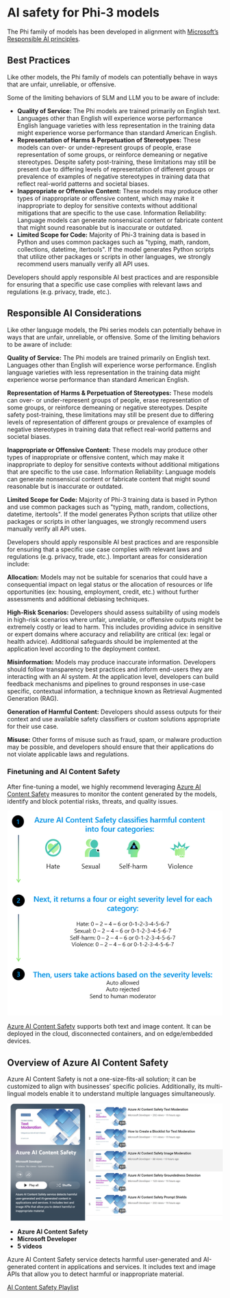 # AI safety for Phi-3 models

The Phi family of models has been developed in alignment with [Microsoft’s Responsible AI principles](https://www.microsoft.com/ai/responsible-ai).

## Best Practices

Like other models, the Phi family of models can potentially behave in ways that are unfair, unreliable, or offensive.

Some of the limiting behaviors of SLM and LLM you to be aware of include:

- **Quality of Service:** The Phi models are trained primarily on English text. Languages other than English will experience worse performance English language varieties with less representation in the training data might experience worse performance than standard American English.
- **Representation of Harms & Perpetuation of Stereotypes:** These models can over- or under-represent groups of people, erase representation of some groups, or reinforce demeaning or negative stereotypes. Despite safety post-training, these limitations may still be present due to differing levels of representation of different groups or prevalence of examples of negative stereotypes in training data that reflect real-world patterns and societal biases.
- **Inappropriate or Offensive Content:** These models may produce other types of inappropriate or offensive content, which may make it inappropriate to deploy for sensitive contexts without additional mitigations that are specific to the use case.
Information Reliability: Language models can generate nonsensical content or fabricate content that might sound reasonable but is inaccurate or outdated.
- **Limited Scope for Code:** Majority of Phi-3 training data is based in Python and uses common packages such as "typing, math, random, collections, datetime, itertools". If the model generates Python scripts that utilize other packages or scripts in other languages, we strongly recommend users manually verify all API uses.

Developers should apply responsible AI best practices and are responsible for ensuring that a specific use case complies with relevant laws and regulations (e.g. privacy, trade, etc.). 

## Responsible AI Considerations

Like other language models, the Phi series models can potentially behave in ways that are unfair, unreliable, or offensive. Some of the limiting behaviors to be aware of include:

**Quality of Service:** The Phi models are trained primarily on English text. Languages other than English will experience worse performance. English language varieties with less representation in the training data might experience worse performance than standard American English.

**Representation of Harms & Perpetuation of Stereotypes:** These models can over- or under-represent groups of people, erase representation of some groups, or reinforce demeaning or negative stereotypes. Despite safety post-training, these limitations may still be present due to differing levels of representation of different groups or prevalence of examples of negative stereotypes in training data that reflect real-world patterns and societal biases.

**Inappropriate or Offensive Content:** These models may produce other types of inappropriate or offensive content, which may make it inappropriate to deploy for sensitive contexts without additional mitigations that are specific to the use case.
Information Reliability: Language models can generate nonsensical content or fabricate content that might sound reasonable but is inaccurate or outdated.

**Limited Scope for Code:** Majority of Phi-3 training data is based in Python and use common packages such as "typing, math, random, collections, datetime, itertools". If the model generates Python scripts that utilize other packages or scripts in other languages, we strongly recommend users manually verify all API uses.

Developers should apply responsible AI best practices and are responsible for ensuring that a specific use case complies with relevant laws and regulations (e.g. privacy, trade, etc.). Important areas for consideration include:

**Allocation:** Models may not be suitable for scenarios that could have a consequential impact on legal status or the allocation of resources or life opportunities (ex: housing, employment, credit, etc.) without further assessments and additional debiasing techniques.

**High-Risk Scenarios:** Developers should assess suitability of using models in high-risk scenarios where unfair, unreliable, or offensive outputs might be extremely costly or lead to harm. This includes providing advice in sensitive or expert domains where accuracy and reliability are critical (ex: legal or health advice). Additional safeguards should be implemented at the application level according to the deployment context.

**Misinformation:** Models may produce inaccurate information. Developers should follow transparency best practices and inform end-users they are interacting with an AI system. At the application level, developers can build feedback mechanisms and pipelines to ground responses in use-case specific, contextual information, a technique known as Retrieval Augmented Generation (RAG).

**Generation of Harmful Content:** Developers should assess outputs for their context and use available safety classifiers or custom solutions appropriate for their use case.

**Misuse:** Other forms of misuse such as fraud, spam, or malware production may be possible, and developers should ensure that their applications do not violate applicable laws and regulations.

### Finetuning and AI Content Safety

After fine-tuning a model, we highly recommend leveraging [Azure AI Content Safety](https://learn.microsoft.com/azure/ai-services/content-safety/overview) measures to monitor the content generated by the models, identify and block potential risks, threats, and quality issues.

![Phi3AISafety](../../imgs/01/phi3aisafety.png)

[Azure AI Content Safety](https://learn.microsoft.com/azure/ai-services/content-safety/overview) supports both text and image content. It can be deployed in the cloud, disconnected containers, and on edge/embedded devices.

## Overview of Azure AI Content Safety

Azure AI Content Safety is not a one-size-fits-all solution; it can be customized to align with businesses’ specific policies. Additionally, its multi-lingual models enable it to understand multiple languages simultaneously.

![AIContentSafety](../../imgs/01/AIcontentsafety.png)

- **Azure AI Content Safety**
- **Microsoft Developer**
- **5 videos**

Azure AI Content Safety service detects harmful user-generated and AI-generated content in applications and services. It includes text and image APIs that allow you to detect harmful or inappropriate material.

[AI Content Safety Playlist](https://www.youtube.com/playlist?list=PLlrxD0HtieHjaQ9bJjyp1T7FeCbmVcPkQ)
